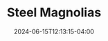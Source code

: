 ---
title: Steel Magnolias
Theatre: Orange Park Community Theatre
Venue: Orange Park Community Theatre
date: 2024-06-15T12:13:15-04:00
opening_date: 2025-04-18
closing_date: 2025-05-11
showtimes:
  - 2025-04-18 20:00:00
  - 2025-04-19 20:00:00
  - 2025-04-20 14:00:00
  - 2025-04-25 20:00:00
  - 2025-04-26 20:00:00
  - 2025-04-27 14:00:00
  - 2025-05-02 20:00:00
  - 2025-05-03 20:00:00
  - 2025-05-04 14:00:00
  - 2025-05-09 20:00:00
  - 2025-05-10 20:00:00
  - 2025-05-11 14:00:00
featured_image: 
featured_image_alt: 
featured_image_caption: 
featured_image_attr: 
featured_image_attr_link: 
playbill:
Website: 
Tickets: 
show_details: 
cast:
crew:
- Director: Cindy Baker
orchestra:
genres: 
Description: 
---